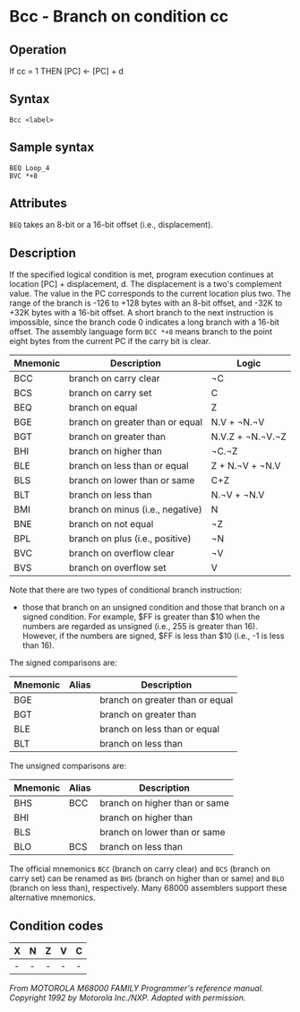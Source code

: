 # Bcc - Branch on condition cc
## Operation
If cc = 1 THEN [PC] ← [PC] + d
## Syntax
```assembly
Bcc <label>
```

## Sample syntax
```assembly
BEQ Loop_4
BVC *+8
```

## Attributes
`BEQ` takes an 8-bit or a 16-bit offset (i.e., displacement).
## Description
If the specified logical condition is met, program execution continues at location [PC] + displacement, d. The displacement is a two's complement value. The value in the PC corresponds to the current location plus two. The range of the branch is -126 to +128 bytes with an 8-bit offset, and -32K to +32K bytes with a 16-bit offset. A short branch to the next instruction is impossible, since the branch code 0 indicates a long branch with a 16-bit offset. The assembly language form `BCC *+8` means branch to the point eight bytes from the current PC if the carry bit is clear.

|Mnemonic|Description|Logic|
|--|--|--|
|BCC| branch on carry clear|¬C|
|BCS|branch on carry set|C|
|BEQ| branch on equal|Z|
|BGE|branch on greater than or equal|N.V + ¬N.¬V|
|BGT| branch on greater than|N.V.Z + ¬N.¬V.¬Z|
|BHI| branch on higher than|¬C.¬Z|
|BLE| branch on less than or equal|Z + N.¬V + ¬N.V|
|BLS| branch on lower than or same|C+Z|
|BLT| branch on less than|N.¬V + ¬N.V|
|BMI| branch on minus (i.e., negative)|N|
|BNE| branch on not equal|¬Z|
|BPL| branch on plus (i.e., positive)|¬N|
|BVC| branch on overflow clear|¬V|
|BVS| branch on overflow set|V|

Note that there are two types of conditional branch instruction:
- those that branch on an unsigned condition and those that branch on a signed condition. For example, $FF is greater than $10 when the numbers are regarded as unsigned (i.e., 255 is greater than 16). However, if the numbers are signed, $FF is less than $10 (i.e., -1 is less than 16).

The signed comparisons are:

|Mnemonic|Alias|Description|
|--|--|--|
|BGE||branch on greater than or equal
|BGT||branch on greater than|
|BLE||branch on less than or equal|
|BLT||branch on less than|

The unsigned comparisons are:

|Mnemonic|Alias|Description|
|--|--|--|
|BHS|BCC|branch on higher than or same|
|BHI| |branch on higher than|
|BLS| |branch on lower than or same|
|BLO|BCS| branch on less than|

The official mnemonics `BCC` (branch on carry clear) and `BCS` (branch on carry set) can be renamed as `BHS` (branch on higher than or same) and `BLO` (branch on less than), respectively. Many 68000 assemblers support these alternative mnemonics.

## Condition codes
|X|N|Z|V|C|
|--|--|--|--|--|
|-|-|-|-|-|

*From MOTOROLA M68000 FAMILY Programmer's reference manual. Copyright 1992 by Motorola Inc./NXP. Adapted with permission.*